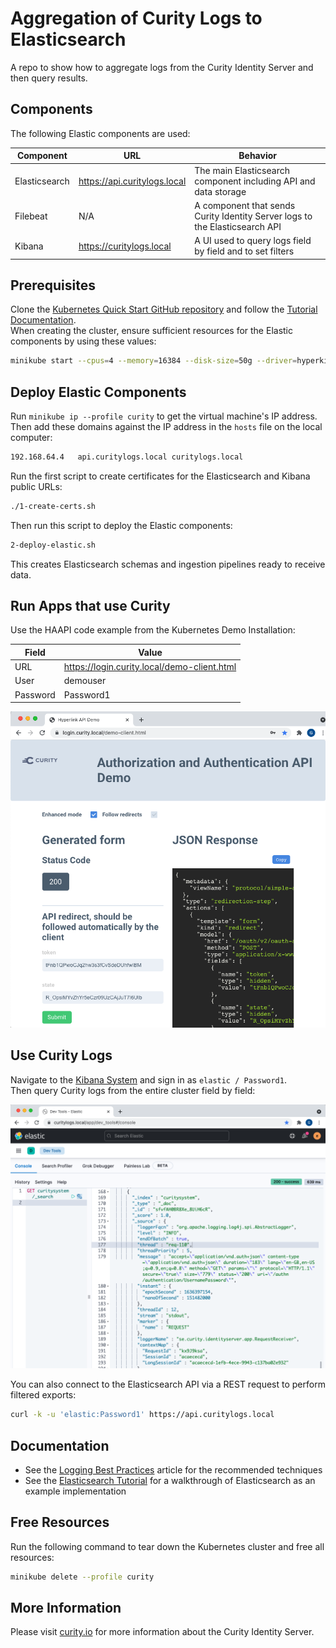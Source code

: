 # Aggregation of Curity Logs to Elasticsearch

A repo to show how to aggregate logs from the Curity Identity Server and then query results.

## Components

The following Elastic components are used:

| Component | URL | Behavior |
| --------- | --- | -------- |
| Elasticsearch | https://api.curitylogs.local | The main Elasticsearch component including API and data storage |
| Filebeat | N/A | A component that sends Curity Identity Server logs to the Elasticsearch API |
| Kibana | https://curitylogs.local | A UI used to query logs field by field and to set filters |

## Prerequisites

Clone the [Kubernetes Quick Start GitHub repository](https://github.com/curityio/kubernetes-quick-start) and follow the [Tutorial Documentation](https://curity.io/resources/learn/kubernetes-demo-installation/).\
When creating the cluster, ensure sufficient resources for the Elastic components by using these values:

```bash
minikube start --cpus=4 --memory=16384 --disk-size=50g --driver=hyperkit --profile curity
```

## Deploy Elastic Components

Run `minikube ip --profile curity` to get the virtual machine's IP address.\
Then add these domains against the IP address in the `hosts` file on the local computer:

```bash
192.168.64.4   api.curitylogs.local curitylogs.local
```

Run the first script to create certificates for the Elasticsearch and Kibana public URLs:

```bash
./1-create-certs.sh
```

Then run this script to deploy the Elastic components:

```bash
2-deploy-elastic.sh
```

This creates Elasticsearch schemas and ingestion pipelines ready to receive data.

## Run Apps that use Curity

Use the HAAPI code example from the Kubernetes Demo Installation:

| Field | Value |
| ----- | ----- |
| URL | https://login.curity.local/demo-client.html |
| User | demouser |
| Password | Password1 |

![Example App](/images/example-app.png)

## Use Curity Logs

Navigate to the [Kibana System](https://curitylogs.local/app/dev_tools#/console) and sign in as `elastic / Password1`.\
Then query Curity logs from the entire cluster field by field:

![Initial Query](/images/initial-query.png)

You can also connect to the Elasticsearch API via a REST request to perform filtered exports:

```bash
curl -k -u 'elastic:Password1' https://api.curitylogs.local
```

## Documentation

- See the [Logging Best Practices](https://curity.io/resources/learn/authenticate-with-google-authenticator/) article for the recommended techniques
- See the [Elasticsearch Tutorial](https://curity.io/resources/learn/elasticsearch-tutorial/) for a walkthrough of Elasticsearch as an example implementation

## Free Resources

Run the following command to tear down the Kubernetes cluster and free all resources:

```bash
minikube delete --profile curity
```

## More Information

Please visit [curity.io](https://curity.io/) for more information about the Curity Identity Server.
